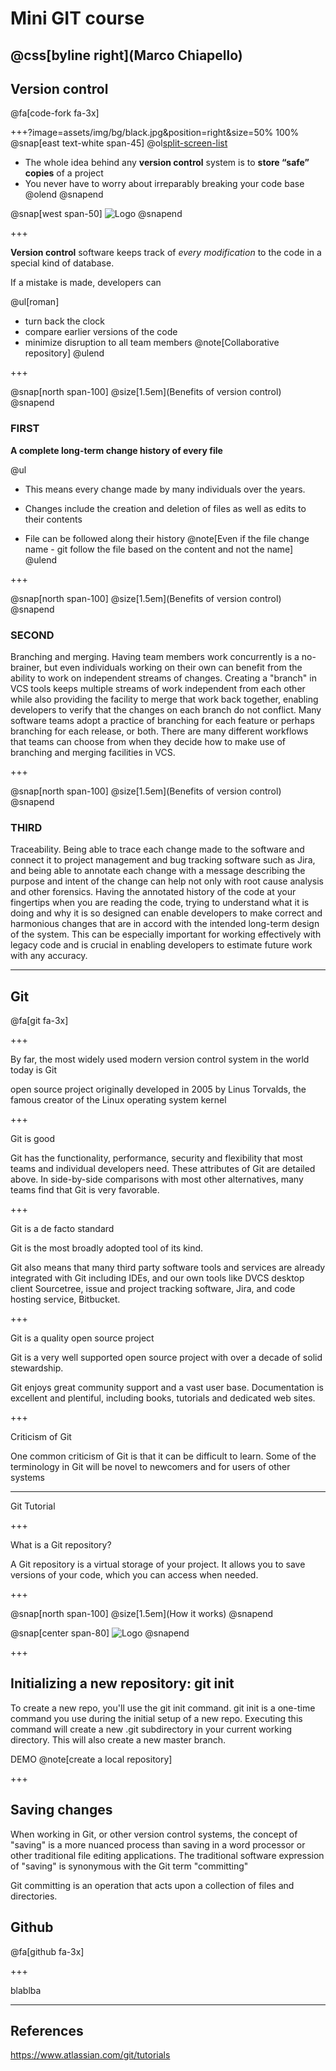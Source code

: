# Mini GIT course

@css[byline right](Marco Chiapello)
---
## Version control

@fa[code-fork fa-3x]

+++?image=assets/img/bg/black.jpg&position=right&size=50% 100%
@snap[east text-white span-45]
@ol[split-screen-list](false)
- The whole idea behind any **version control** system is to **store “safe” copies** of a project 
- You never have to worry about irreparably breaking your code base
@olend
@snapend

@snap[west span-50]
![Logo](assets/img/phd101212s.png)
@snapend

+++

**Version control** software keeps track of _every modification_ to the code in a special kind of database. 

If a mistake is made, developers can

@ul[roman]
- turn back the clock
- compare earlier versions of the code
- minimize disruption to all team members @note[Collaborative repository]
@ulend

+++

@snap[north span-100]
@size[1.5em](Benefits of version control)
@snapend

### FIRST

**A complete long-term change history of every file** 

@ul
- This means every change made by many individuals over the years. 

- Changes include the creation and deletion of files as well as edits to their contents

- File can be followed along their history @note[Even if the file change name - git follow the file based on the content and not the name]
@ulend

+++

@snap[north span-100]
@size[1.5em](Benefits of version control)
@snapend

### SECOND 

Branching and merging. Having team members work concurrently is a no-brainer, but even individuals working on their own can benefit from the ability to work on independent streams of changes. Creating a "branch" in VCS tools keeps multiple streams of work independent from each other while also providing the facility to merge that work back together, enabling developers to verify that the changes on each branch do not conflict. Many software teams adopt a practice of branching for each feature or perhaps branching for each release, or both. There are many different workflows that teams can choose from when they decide how to make use of branching and merging facilities in VCS.

+++

@snap[north span-100]
@size[1.5em](Benefits of version control)
@snapend

### THIRD

Traceability. Being able to trace each change made to the software and connect it to project management and bug tracking software such as Jira, and being able to annotate each change with a message describing the purpose and intent of the change can help not only with root cause analysis and other forensics. Having the annotated history of the code at your fingertips when you are reading the code, trying to understand what it is doing and why it is so designed can enable developers to make correct and harmonious changes that are in accord with the intended long-term design of the system. This can be especially important for working effectively with legacy code and is crucial in enabling developers to estimate future work with any accuracy.

---

## Git

@fa[git fa-3x]

+++

By far, the most widely used modern version control system in the world today is Git

open source project originally developed in 2005 by Linus Torvalds, the famous creator of the Linux operating system kernel

+++

Git is good

Git has the functionality, performance, security and flexibility that most teams and individual developers need. These attributes of Git are detailed above. In side-by-side comparisons with most other alternatives, many teams find that Git is very favorable.

+++

Git is a de facto standard

Git is the most broadly adopted tool of its kind. 

Git also means that many third party software tools and services are already integrated with Git including IDEs, and our own tools like DVCS desktop client Sourcetree, issue and project tracking software, Jira, and code hosting service, Bitbucket.

+++

Git is a quality open source project

Git is a very well supported open source project with over a decade of solid stewardship.

Git enjoys great community support and a vast user base. Documentation is excellent and plentiful, including books, tutorials and dedicated web sites. 

+++

Criticism of Git

One common criticism of Git is that it can be difficult to learn. Some of the terminology in Git will be novel to newcomers and for users of other systems

---

Git Tutorial

+++

What is a Git repository?

A Git repository is a virtual storage of your project. It allows you to save versions of your code, which you can access when needed. 

+++

@snap[north span-100]
@size[1.5em](How it works)
@snapend

@snap[center span-80]
![Logo](assets/img/git-operations.png)
@snapend

+++

## Initializing a new repository: git init

To create a new repo, you'll use the git init command. git init is a one-time command you use during the initial setup of a new repo. Executing this command will create a new .git subdirectory in your current working directory. This will also create a new master branch. 

DEMO @note[create a local repository]

+++

## Saving changes

When working in Git, or other version control systems, the concept of "saving" is a more nuanced process than saving in a word processor or other traditional file editing applications. The traditional software expression of "saving" is synonymous with the Git term "committing"

Git committing is an operation that acts upon a collection of files and directories.



## Github

@fa[github fa-3x]

+++

blablba

---

## References

https://www.atlassian.com/git/tutorials

